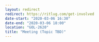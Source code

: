 ```yaml
---
layout: redirect
redirect: https://ritlug.com/get-involved
date-start: "2020-03-06 16:30"
date-end: "2020-03-06 18:00"
location: "GOL-2620"
title: "Meeting (Topic TBD)"
---
```

